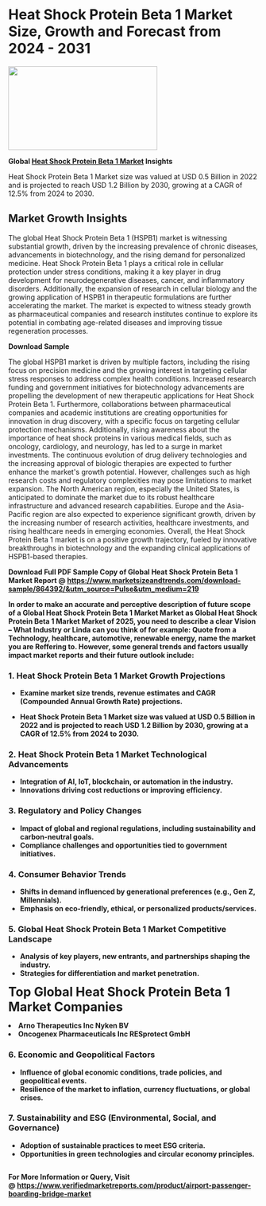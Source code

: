 <H1>Heat Shock Protein Beta 1 Market Size, Growth and Forecast from 2024 - 2031</H1><img class="aligncenter size-medium wp-image-584254" src="https://thirdeyenews.in/wp-content/uploads/2024/09/Global-Market-Research-300x168.jpeg" alt="" width="300" height="168" /><p><strong>Global&nbsp;<a href="https://www.marketsizeandtrends.com/download-sample/864392/&amp;utm_source=Pulse&amp;utm_medium=219">Heat Shock Protein Beta 1 Market</a> Insights</strong></p><p>Heat Shock Protein Beta 1 Market size was valued at USD 0.5 Billion in 2022 and is projected to reach USD 1.2 Billion by 2030, growing at a CAGR of 12.5% from 2024 to 2030.</p><p><h2>Market Growth Insights</h2> <p>The global Heat Shock Protein Beta 1 (HSPB1) market is witnessing substantial growth, driven by the increasing prevalence of chronic diseases, advancements in biotechnology, and the rising demand for personalized medicine. Heat Shock Protein Beta 1 plays a critical role in cellular protection under stress conditions, making it a key player in drug development for neurodegenerative diseases, cancer, and inflammatory disorders. Additionally, the expansion of research in cellular biology and the growing application of HSPB1 in therapeutic formulations are further accelerating the market. The market is expected to witness steady growth as pharmaceutical companies and research institutes continue to explore its potential in combating age-related diseases and improving tissue regeneration processes.</p> <p><strong>Download Sample</strong></p> <p>The global HSPB1 market is driven by multiple factors, including the rising focus on precision medicine and the growing interest in targeting cellular stress responses to address complex health conditions. Increased research funding and government initiatives for biotechnology advancements are propelling the development of new therapeutic applications for Heat Shock Protein Beta 1. Furthermore, collaborations between pharmaceutical companies and academic institutions are creating opportunities for innovation in drug discovery, with a specific focus on targeting cellular protection mechanisms. Additionally, rising awareness about the importance of heat shock proteins in various medical fields, such as oncology, cardiology, and neurology, has led to a surge in market investments. The continuous evolution of drug delivery technologies and the increasing approval of biologic therapies are expected to further enhance the market's growth potential. However, challenges such as high research costs and regulatory complexities may pose limitations to market expansion. The North American region, especially the United States, is anticipated to dominate the market due to its robust healthcare infrastructure and advanced research capabilities. Europe and the Asia-Pacific region are also expected to experience significant growth, driven by the increasing number of research activities, healthcare investments, and rising healthcare needs in emerging economies. Overall, the Heat Shock Protein Beta 1 market is on a positive growth trajectory, fueled by innovative breakthroughs in biotechnology and the expanding clinical applications of HSPB1-based therapies.</p> <p><strong></p><p><span class=""><strong>Download Full PDF Sample Copy of Global Heat Shock Protein Beta 1 Market Report</strong> @ <a href="https://www.marketsizeandtrends.com/download-sample/864392/&amp;utm_source=Pulse&amp;utm_medium=219" target="_blank">https://www.marketsizeandtrends.com/download-sample/864392/&amp;utm_source=Pulse&amp;utm_medium=219</a></span></p><p>In order to make an accurate and perceptive description of future scope of a Global&nbsp;Heat Shock Protein Beta 1 Market Market as Global&nbsp;Heat Shock Protein Beta 1 Market Market of 2025, you need to describe a clear Vision &ndash; What Industry or Linda can you think of for example: Quote from a Technology, healthcare, automotive, renewable energy, name the market you are Reffering to. However, some general trends and factors usually impact market reports and their future outlook include:</p><h3>1.&nbsp;<strong>Heat Shock Protein Beta 1 Market Growth Projections</strong></h3><ul><li>Examine market size trends, revenue estimates and CAGR (Compounded Annual Growth Rate) projections.</li><li><p>Heat Shock Protein Beta 1 Market size was valued at USD 0.5 Billion in 2022 and is projected to reach USD 1.2 Billion by 2030, growing at a CAGR of 12.5% from 2024 to 2030.</p></li></ul><h3>2.&nbsp;<strong>Heat Shock Protein Beta 1 Market Technological Advancements</strong></h3><ul><li>Integration of AI, IoT, blockchain, or automation in the industry.</li><li>Innovations driving cost reductions or improving efficiency.</li></ul><h3>3.&nbsp;<strong>Regulatory and Policy Changes</strong></h3><ul><li>Impact of global and regional regulations, including sustainability and carbon-neutral goals.</li><li>Compliance challenges and opportunities tied to government initiatives.</li></ul><h3>4.&nbsp;<strong>Consumer Behavior Trends</strong></h3><ul><li>Shifts in demand influenced by generational preferences (e.g., Gen Z, Millennials).</li><li>Emphasis on eco-friendly, ethical, or personalized products/services.</li></ul><h3>5.&nbsp;<strong>Global Heat Shock Protein Beta 1 Market Competitive Landscape</strong></h3><ul><li>Analysis of key players, new entrants, and partnerships shaping the industry.</li><li>Strategies for differentiation and market penetration.</li></ul><p data-pm-slice="1 1 []"><span style="color: inherit; font-family: inherit; font-size: 25px;">Top Global Heat Shock Protein Beta 1 Market Companies</span></p><div class="" data-test-id=""><p><li>Arno Therapeutics Inc Nyken BV</li><li> Oncogenex Pharmaceuticals Inc RESprotect GmbH</li></p></div><h3>6.&nbsp;<strong>Economic and Geopolitical Factors</strong></h3><ul><li>Influence of global economic conditions, trade policies, and geopolitical events.</li><li>Resilience of the market to inflation, currency fluctuations, or global crises.</li></ul><h3>7.&nbsp;<strong>Sustainability and ESG (Environmental, Social, and Governance)</strong></h3><ul><li>Adoption of sustainable practices to meet ESG criteria.</li><li>Opportunities in green technologies and circular economy principles.</li></ul><h2><strong style="font-size: 14px;">For More Information or Query, Visit @&nbsp;</strong><a style="background-color: #ffffff; font-size: 14px;" href="https://www.marketsizeandtrends.com/report/heat-shock-protein-beta-1-market/" target="_blank">https://www.verifiedmarketreports.com/product/airport-passenger-boarding-bridge-market</a></h2>
